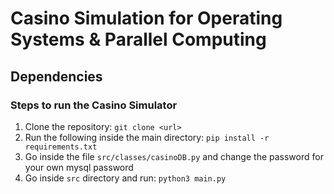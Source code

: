 # Casino Simulation for Operating Systems & Parallel Computing

## Dependencies
### Steps to run the Casino Simulator

1. Clone the repository: ```git clone <url>```
2. Run the following inside the main directory: ```pip install -r requirements.txt```
3. Go inside the file ```src/classes/casinoDB.py``` and change the password for your own mysql password
4. Go inside ```src``` directory and run: ```python3 main.py```
